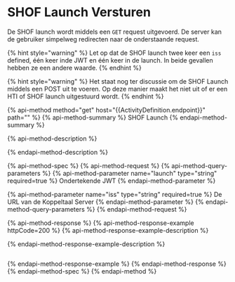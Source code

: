 # SHOF Launch Versturen

De SHOF launch wordt middels een `GET` request uitgevoerd. De server kan de  gebruiker simpelweg redirecten naar de onderstaande request.

{% hint style="warning" %}
Let op dat de SHOF launch twee keer een  `iss`  defined, één keer inde JWT en één keer in de launch. In beide gevallen hebben ze een andere waarde.
{% endhint %}

{% hint style="warning" %}
Het staat nog ter discussie om de SHOF Launch middels een POST uit te voeren. Op deze manier maakt het niet uit of er een HTI of SHOF launch uitgestuurd wordt.
{% endhint %}

{% api-method method="get" host="{{ActivityDefinition.endpoint}}" path="" %}
{% api-method-summary %}
SHOF Launch 
{% endapi-method-summary %}

{% api-method-description %}

{% endapi-method-description %}

{% api-method-spec %}
{% api-method-request %}
{% api-method-query-parameters %}
{% api-method-parameter name="launch" type="string" required=true %}
Ondertekende  JWT
{% endapi-method-parameter %}

{% api-method-parameter name="iss" type="string" required=true %}
De URL van de Koppeltaal Server
{% endapi-method-parameter %}
{% endapi-method-query-parameters %}
{% endapi-method-request %}

{% api-method-response %}
{% api-method-response-example httpCode=200 %}
{% api-method-response-example-description %}

{% endapi-method-response-example-description %}

```

```
{% endapi-method-response-example %}
{% endapi-method-response %}
{% endapi-method-spec %}
{% endapi-method %}

